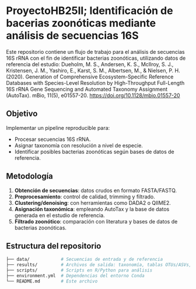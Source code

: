 # ProyectoHB25II; Identificación de bacerias zoonóticas mediante análisis de secuencias 16S
Este repositorio contiene un flujo de trabajo para el análisis de secuencias 16S rRNA con el fin de identificar bacterias zoonóticas, utilizando datos de referencia del estudio:
Dueholm, M. S., Andersen, K. S., McIlroy, S. J., Kristensen, J. M., Yashiro, E., Karst, S. M., Albertsen, M., & Nielsen, P. H. (2020). Generation of Comprehensive Ecosystem-Specific Reference Databases with Species-Level Resolution by High-Throughput Full-Length 16S rRNA Gene Sequencing and Automated Taxonomy Assignment (AutoTax). mBio, 11(5), e01557-20. https://doi.org/10.1128/mbio.01557-20

## Objetivo  
Implementar un pipeline reproducible para:  
- Procesar secuencias 16S rRNA.  
- Asignar taxonomía con resolución a nivel de especie.  
- Identificar posibles bacterias zoonóticas según bases de datos de referencia.

## Metodología  
1. **Obtención de secuencias**: datos crudos en formato FASTA/FASTQ.  
2. **Preprocesamiento**: control de calidad, trimming y filtrado.  
3. **Clustering/denoising**: con herramientas como DADA2 o QIIME2.  
4. **Asignación taxonómica**: empleando AutoTax y la base de datos generada en el estudio de referencia.  
5. **Filtrado zoonótico**: comparación con literatura y bases de datos de bacterias zoonóticas.

## Estructura del repositorio  
```bash
├── data/            # Secuencias de entrada y de referencia
├── results/         # Archivos de salida: taxonomía, tablas OTUs/ASVs, gráficas
├── scripts/         # Scripts en R/Python para análisis
├── environment.yml  # Dependencias del entorno Conda
└── README.md        # Este archivo

